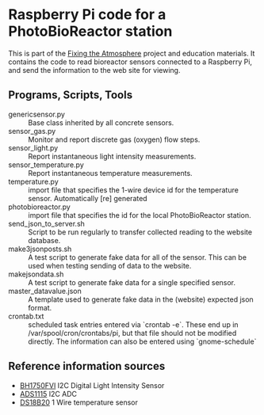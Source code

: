 # Raspberry Pi code for a PhotoBioReactor station

This is part of the [Fixing the Atmosphere](http://www.fixingtheatmosphere.com/) project and education materials.  It contains the code to read bioreactor sensors connected to a Raspberry Pi, and send the information to the web site for viewing.

## Programs, Scripts, Tools

<dl>
<dt>genericsensor.py</dt>
<dd>Base class inherited by all concrete sensors.</dd>

<dt>sensor_gas.py</dt>
<dd>Monitor and report discrete gas (oxygen) flow steps.</dd>

<dt>sensor_light.py</dt>
<dd>Report instantaneous light intensity measurements.</dd>

<dt>sensor_temperature.py</dt>
<dd>Report instantaneous temperature measurements.</dd>

<dt>temperature.py</dt>
<dd>import file that specifies the 1-wire device id for the temperature sensor.  Automatically [re] generated</dd>

<dt>photobioreactor.py</dt>
<dd>import file that specifies the id for the local PhotoBioReactor station.</dd>

<dt>send_json_to_server.sh</dt>
<dd>Script to be run regularly to transfer collected reading to the website database.</dd>

<dt>make3jsonposts.sh</dt>
<dd>A test script to generate fake data for all of the sensor.  This can be used when testing sending of data to the website.</dd>

<dt>makejsondata.sh</dt>
<dd>A test script to generate fake data for a single specified sensor.</dd>

<dt>master_datavalue.json</dt>
<dd>A template used to generate fake data in the (website) expected json format.</dd>

<dt>crontab.txt</dt>
<dd>scheduled task entries entered via `crontab -e`.  These end up in /var/spool/cron/crontabs/pi, but that file should not be modified directly.  The information can also be entered using `gnome-schedule`</dd>

## Reference information sources

* [BH1750FVI](https://www.raspberrypi-spy.co.uk/2015/03/bh1750fvi-i2c-digital-light-intensity-sensor/) I2C Digital Light Intensity Sensor
* [ADS1115](https://www.adafruit.com/product/1085) I2C ADC
* [DS18B20](https://www.adafruit.com/product/381) 1 Wire temperature sensor
